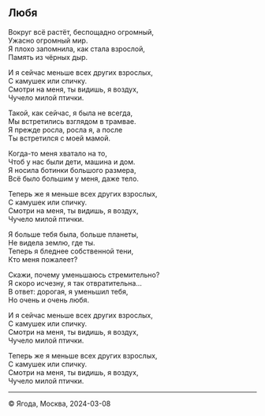## Любя

Вокруг всё растёт, беспощадно огромный,  
Ужасно огромный мир.  
Я плохо запомнила, как стала взрослой,  
Память из чёрных дыр.  

И я сейчас меньше всех других взрослых,  
С камушек или спичку.  
Смотри на меня, ты видишь, я воздух,  
Чучело милой птички.  

Такой, как сейчас, я была не всегда,  
Мы встретились взглядом в трамвае.  
Я прежде росла, росла я, а после  
Ты встретился с моей мамой.  

Когда-то меня хватало на то,  
Чтоб у нас были дети, машина и дом.  
Я носила ботинки большого размера,  
Всё было большим у меня, даже тело.  

Теперь же я меньше всех других взрослых,  
С камушек или спичку.  
Смотри на меня, ты видишь, я воздух,  
Чучело милой птички.  

Я больше тебя была, больше планеты,  
Не видела землю, где ты.  
Теперь я бледнее собственной тени,  
Кто меня пожалеет?  

Скажи, почему уменьшаюсь стремительно?  
Я скоро исчезну, я так отвратительна…  
В ответ: дорогая, я уменьшил тебя,  
Но очень и очень любя.  

И я сейчас меньше всех других взрослых,  
С камушек или спичку.  
Смотри на меня, ты видишь, я воздух,  
Чучело милой птички.  

Теперь же я меньше всех других взрослых,  
С камушек или спичку.  
Смотри на меня, ты видишь, я воздух,  
Чучело милой птички.  

-------------

© Ягода, Москва, 2024-03-08
